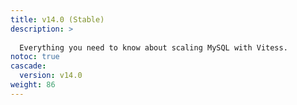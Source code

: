 ```yaml
---
title: v14.0 (Stable)
description: >
  
  Everything you need to know about scaling MySQL with Vitess.
notoc: true
cascade:
  version: v14.0
weight: 86
---
```

